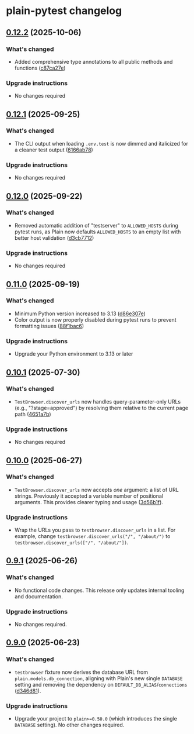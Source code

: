 # plain-pytest changelog

## [0.12.2](https://github.com/dropseed/plain/releases/plain-pytest@0.12.2) (2025-10-06)

### What's changed

- Added comprehensive type annotations to all public methods and functions ([c87ca27e](https://github.com/dropseed/plain/commit/c87ca27e))

### Upgrade instructions

- No changes required

## [0.12.1](https://github.com/dropseed/plain/releases/plain-pytest@0.12.1) (2025-09-25)

### What's changed

- The CLI output when loading `.env.test` is now dimmed and italicized for a cleaner test output ([6166ab78](https://github.com/dropseed/plain/commit/6166ab78))

### Upgrade instructions

- No changes required

## [0.12.0](https://github.com/dropseed/plain/releases/plain-pytest@0.12.0) (2025-09-22)

### What's changed

- Removed automatic addition of "testserver" to `ALLOWED_HOSTS` during pytest runs, as Plain now defaults `ALLOWED_HOSTS` to an empty list with better host validation ([d3cb7712](https://github.com/dropseed/plain/commit/d3cb7712))

### Upgrade instructions

- No changes required

## [0.11.0](https://github.com/dropseed/plain/releases/plain-pytest@0.11.0) (2025-09-19)

### What's changed

- Minimum Python version increased to 3.13 ([d86e307e](https://github.com/dropseed/plain/commit/d86e307e))
- Color output is now properly disabled during pytest runs to prevent formatting issues ([88f1bac6](https://github.com/dropseed/plain/commit/88f1bac6))

### Upgrade instructions

- Upgrade your Python environment to 3.13 or later

## [0.10.1](https://github.com/dropseed/plain/releases/plain-pytest@0.10.1) (2025-07-30)

### What's changed

- `TestBrowser.discover_urls` now handles query-parameter-only URLs (e.g., "?stage=approved") by resolving them relative to the current page path ([4651a7b](https://github.com/dropseed/plain/commit/4651a7b))

### Upgrade instructions

- No changes required

## [0.10.0](https://github.com/dropseed/plain/releases/plain-pytest@0.10.0) (2025-06-27)

### What's changed

- `TestBrowser.discover_urls` now accepts _one_ argument: a list of URL strings. Previously it accepted a variable number of positional arguments. This provides clearer typing and usage ([3d56b1f](https://github.com/dropseed/plain/commit/3d56b1f)).

### Upgrade instructions

- Wrap the URLs you pass to `testbrowser.discover_urls` in a list. For example, change `testbrowser.discover_urls("/", "/about/")` to `testbrowser.discover_urls(["/", "/about/"])`.

## [0.9.1](https://github.com/dropseed/plain/releases/plain-pytest@0.9.1) (2025-06-26)

### What's changed

- No functional code changes. This release only updates internal tooling and documentation.

### Upgrade instructions

- No changes required.

## [0.9.0](https://github.com/dropseed/plain/releases/plain-pytest@0.9.0) (2025-06-23)

### What's changed

- `testbrowser` fixture now derives the database URL from `plain.models.db_connection`, aligning with Plain's new single `DATABASE` setting and removing the dependency on `DEFAULT_DB_ALIAS`/`connections` ([d346d81](https://github.com/dropseed/plain/commit/d346d81)).

### Upgrade instructions

- Upgrade your project to `plain>=0.50.0` (which introduces the single `DATABASE` setting). No other changes required.

